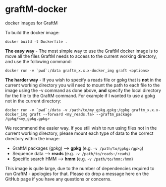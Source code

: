# graftM-docker
docker images for GraftM

To build the docker image:
```
docker build -t Dockerfile .
```

**The easy way** - The most simple way to use the GraftM docker image is to  move all the files GraftM needs to access to the current working directory, and use the following command:

```docker run -v `pwd`:/data graftm_x.x.x-docker_img graft <options>```

**The harder way** - If you wish to specify a reads file or gpkg that is **not** in the current working directory you will need to mount the path to each file to the image using the -v command as done above, **and** specify the local directory for the file to the GraftM command. For example if I wanted to use a gpkg not in the current directory:

```docker run -v `pwd`:/data -v /path/to/my_gpkg.gpkg:/gpkg graftm_x.x.x-docker_img graft --forward <my_reads.fa> --graftm_package /gpkg/<my_gpkg.gpkg>```

We recommend the easier way.
If you still wish to run using files not in the current working directory, please mount each type of data to the correct directory within the image:
* GraftM packages (gpkg) --> **gpkg** (e.g. ```-v /path/to/gpkg:/gpkg```)
* Sequence data --> **reads** (e.g. ```-v /path/to/reads:/reads```)
* Specific search HMM  --> **hmm** (e.g. ```-v /path/to/hmm:/hmm```)

This image is quite large, due to the number of dependencies required to run GraftM - apologies for that. Please do drop a message here on the GitHub page if you have any questions or concerns.
